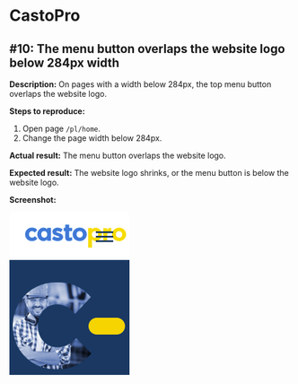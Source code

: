 # CastoPro
## #10: The menu button overlaps the website logo below 284px width

**Description:** On pages with a width below 284px, the top menu button overlaps the website logo.

**Steps to reproduce:**
1. Open page `/pl/home`.
2. Change the page width below 284px.

**Actual result:** The menu button overlaps the website logo.

**Expected result:** The website logo shrinks, or the menu button is below the website logo.
  
**Screenshot:**

![CastoPro10](/CastoPro/files/10.png)
